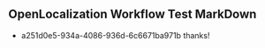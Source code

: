 ## OpenLocalization Workflow Test MarkDown
* a251d0e5-934a-4086-936d-6c6671ba971b thanks!

<!--HONumber=Jul16_HO2-->


